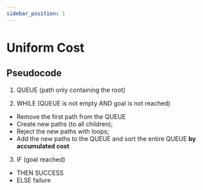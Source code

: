 ```yaml
---
sidebar_position: 1
---
```


# Uniform Cost

## Pseudocode

1) QUEUE (path only containing the root)

2) WHILE (QUEUE is not empty AND goal is not reached)

- Remove the first path from the QUEUE
- Create new paths (to all children);
- Reject the new paths with loops;
- Add the new paths to the QUEUE and sort the entire QUEUE **by accumulated cost**

3) IF (goal reached)

- THEN SUCCESS
- ELSE failure